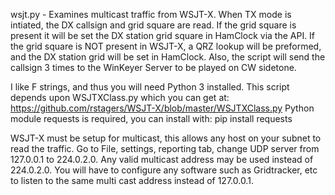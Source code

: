 wsjt.py - Examines multicast traffic from WSJT-X. When TX mode is intiated, the DX callsign and grid square are read. If the grid square is present it will be set the DX station grid square in HamClock via the API. If the grid square is NOT present in WSJT-X, a QRZ lookup will be preformed, and the DX station grid will be set in HamClock. Also, the script will send the callsign 3 times to the WinKeyer Server to be played on CW sidetone.

I like F strings, and thus you will need Python 3 installed.
This script depends upon WSJTXClass.py which you can get at: https://github.com/rstagers/WSJT-X/blob/master/WSJTXClass.py
Python module requests is required, you can install with: pip install requests

WSJT-X must be setup for multicast, this allows any host on your subnet to read the traffic. Go to File, settings, reporting tab, change UDP server from 127.0.0.1 to 224.0.2.0. Any valid multicast address may be used instead of 224.0.2.0. You will have to configure any software such as Gridtracker, etc to listen to the same multi cast address instead of 127.0.0.1.
